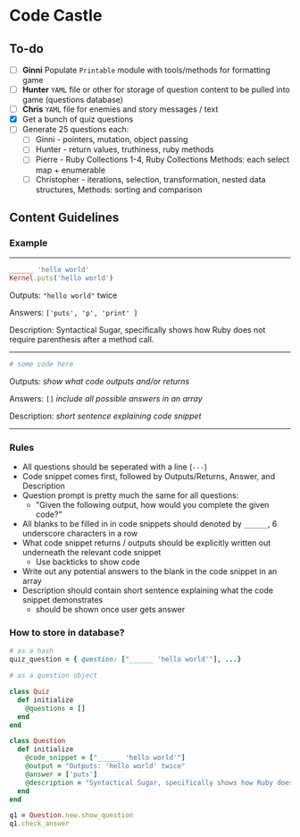 # Code Castle

## To-do

- [ ] **Ginni** Populate `Printable` module with tools/methods for formatting game
- [ ] **Hunter** `YAML` file or other for storage of question content to be pulled into game (questions database)
- [ ] **Chris** `YAML` file for enemies and story messages / text
- [x] Get a bunch of quiz questions
- [ ] Generate 25 questions each:
  - [ ] Ginni - pointers, mutation, object passing
  - [ ] Hunter - return values, truthiness, ruby methods
  - [ ] Pierre - Ruby Collections 1-4, Ruby Collections Methods: each select map + enumerable
  - [ ] Christopher - iterations, selection, transformation, nested data structures, Methods: sorting and comparison

## Content Guidelines

### Example

---

```ruby
______ 'hello world'
Kernel.puts('hello world')
```

Outputs: `"hello world"` twice

Answers: `['puts', 'p', 'print' ]`

Description: Syntactical Sugar, specifically shows how Ruby does not require parenthesis after a method call.

---

```ruby
# some code here
```

Outputs: _show what code outputs and/or returns_

Answers: `[]` _include all possible answers in an array_

Description: _short sentence explaining code snippet_

---
  
### Rules

- All questions should be seperated with a line (`---`)
- Code snippet comes first, followed by Outputs/Returns, Answer, and Description
- Question prompt is pretty much the same for all questions:
  - "Given the following output, how would you complete the given code?"
- All blanks to be filled in in code snippets should denoted by `______`, 6 underscore characters in a row
- What code snippet returns / outputs should be explicitly written out underneath the relevant code snippet
  - Use backticks to show code
- Write out any potential answers to the blank in the code snippet in an array
- Description should contain short sentence explaining what the code snippet demonstrates
  - should be shown once user gets answer

### How to store in database?

```ruby
# as a hash
quiz_question = { question: ["______ 'hello world'"], ...}

# as a question object

class Quiz
  def initialize
    @questions = []
  end
end

class Question
  def initialize
    @code_snippet = ["______ 'hello world'"]
    @output = "Outputs: 'hello world' twice"
    @answer = ['puts']
    @description = "Syntactical Sugar, specifically shows how Ruby does not require parenthesis after a method call."
  end
end

q1 = Question.new.show_question
q1.check_answer
```

